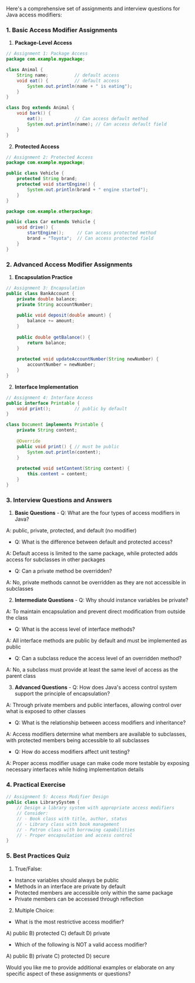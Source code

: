 Here's a comprehensive set of assignments and interview questions for Java access modifiers:

###  1. Basic Access Modifier Assignments

1. **Package-Level Access**
   
```java
// Assignment 1: Package Access
package com.example.mypackage;

class Animal {
    String name;          // default access
    void eat() {          // default access
        System.out.println(name + " is eating");
    }
}

class Dog extends Animal {
    void bark() {
        eat();            // Can access default method
        System.out.println(name); // Can access default field
    }
}
```


2. **Protected Access**
  
```java
// Assignment 2: Protected Access
package com.example.mypackage;

public class Vehicle {
    protected String brand;
    protected void startEngine() {
        System.out.println(brand + " engine started");
    }
}

package com.example.otherpackage;

public class Car extends Vehicle {
    void drive() {
        startEngine();     // Can access protected method
        brand = "Toyota";  // Can access protected field
    }
}
```



###  2. Advanced Access Modifier Assignments

1. **Encapsulation Practice**

```java
// Assignment 3: Encapsulation
public class BankAccount {
    private double balance;
    private String accountNumber;
    
    public void deposit(double amount) {
        balance += amount;
    }
    
    public double getBalance() {
        return balance;
    }
    
    protected void updateAccountNumber(String newNumber) {
        accountNumber = newNumber;
    }
}
```


2. **Interface Implementation**

```java
// Assignment 4: Interface Access
public interface Printable {
    void print();         // public by default
}

class Document implements Printable {
    private String content;
    
    @Override
    public void print() { // must be public
        System.out.println(content);
    }
    
    protected void setContent(String content) {
        this.content = content;
    }
}
```



###  3. Interview Questions and Answers

1. **Basic Questions**  - Q: What are the four types of access modifiers in Java?


A: public, private, protected, and default (no modifier)
  - Q: What is the difference between default and protected access?


A: Default access is limited to the same package, while protected adds access for subclasses in other packages
  - Q: Can a private method be overridden?


A: No, private methods cannot be overridden as they are not accessible in subclasses


2. **Intermediate Questions**  - Q: Why should instance variables be private?


A: To maintain encapsulation and prevent direct modification from outside the class
  - Q: What is the access level of interface methods?


A: All interface methods are public by default and must be implemented as public
  - Q: Can a subclass reduce the access level of an overridden method?


A: No, a subclass must provide at least the same level of access as the parent class


3. **Advanced Questions**  - Q: How does Java's access control system support the principle of encapsulation?


A: Through private members and public interfaces, allowing control over what is exposed to other classes
  - Q: What is the relationship between access modifiers and inheritance?


A: Access modifiers determine what members are available to subclasses, with protected members being accessible to all subclasses
  - Q: How do access modifiers affect unit testing?


A: Proper access modifier usage can make code more testable by exposing necessary interfaces while hiding implementation details



###  4. Practical Exercise

```java
// Assignment 5: Access Modifier Design
public class LibrarySystem {
    // Design a library system with appropriate access modifiers
    // Consider:
    // - Book class with title, author, status
    // - Library class with book management
    // - Patron class with borrowing capabilities
    // - Proper encapsulation and access control
}
```

###  5. Best Practices Quiz

1. True/False:
  - Instance variables should always be public
  - Methods in an interface are private by default
  - Protected members are accessible only within the same package
  - Private members can be accessed through reflection


2. Multiple Choice:
  - What is the most restrictive access modifier?


A) public
B) protected
C) default
D) private
  - Which of the following is NOT a valid access modifier?


A) public
B) private
C) protected
D) secure



Would you like me to provide additional examples or elaborate on any specific aspect of these assignments or questions?
